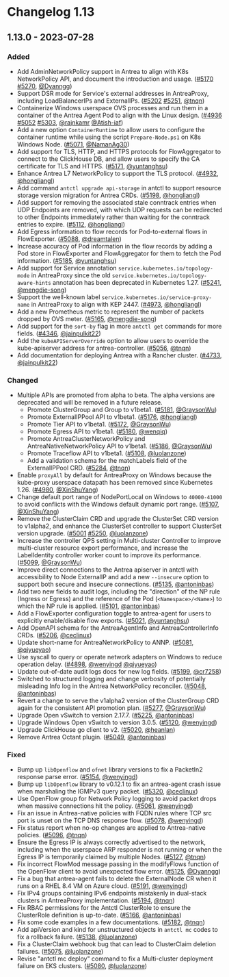 # Changelog 1.13

## 1.13.0 - 2023-07-28

### Added

- Add AdminNetworkPolicy support in Antrea to align with K8s NetworkPolicy API, and document the introduction and usage. ([#5170](https://github.com/antrea-io/antrea/pull/5170) [#5270](https://github.com/antrea-io/antrea/pull/5270), [@Dyanngg])
- Support DSR mode for Service's external addresses in AntreaProxy, including LoadBalancerIPs and ExternalIPs. ([#5202](https://github.com/antrea-io/antrea/pull/5202) [#5251](https://github.com/antrea-io/antrea/pull/5251), [@tnqn])
- Containerize Windows userspace OVS processes and run them in a container of the Antrea Agent Pod to align with the Linux design. ([#4936](https://github.com/antrea-io/antrea/pull/4936) [#5052](https://github.com/antrea-io/antrea/pull/5052) [#5303](https://github.com/antrea-io/antrea/pull/5303), [@rajnkamr] [@Atish-iaf])
- Add a new option `ContainerRuntime` to allow users to configure the container runtime while using the script `Prepare-Node.ps1` on K8s Windows Node. ([#5071](https://github.com/antrea-io/antrea/pull/5071), [@NamanAg30])
- Add support for TLS, HTTP, and HTTPS protocols for FlowAggregator to connect to the ClickHouse DB, and allow users to specify the CA certificate for TLS and HTTPS. ([#5171](https://github.com/antrea-io/antrea/pull/5171), [@yuntanghsu])
- Enhance Antrea L7 NetworkPolicy to support the TLS protocol. ([#4932](https://github.com/antrea-io/antrea/pull/4932), [@hongliangl])
- Add command `antctl upgrade api-storage` in antctl to support resource storage version migration for Antrea CRDs. ([#5198](https://github.com/antrea-io/antrea/pull/5198), [@hongliangl])
- Add support for removing the associated stale conntrack entries when UDP Endpoints are removed, with which UDP requests can be redirected to other Endpoints immediately rather than waiting for the conntrack entries to expire. ([#5112](https://github.com/antrea-io/antrea/pull/5112), [@hongliangl])
- Add Egress information to flow records for Pod-to-external flows in FlowExporter. ([#5088](https://github.com/antrea-io/antrea/pull/5088), [@dreamtalen])
- Increase accuracy of Pod information in the flow records by adding a Pod store in FlowExporter and FlowAggregator for them to fetch the Pod information. ([#5185](https://github.com/antrea-io/antrea/pull/5185), [@yuntanghsu])
- Add support for Service annotation `service.kubernetes.io/topology-mode` in AntreaProxy since the old `service.kubernetes.io/topology-aware-hints` annotation has been deprecated in Kubernetes 1.27. ([#5241](https://github.com/antrea-io/antrea/pull/5241), [@mengdie-song])
- Support the well-known label `service.kubernetes.io/service-proxy-name` in AntreaProxy to align with KEP 2447. ([#4973](https://github.com/antrea-io/antrea/pull/4973), [@hongliangl])
- Add a new Prometheus metric to represent the number of packets dropped by OVS meter. ([#5165](https://github.com/antrea-io/antrea/pull/5165), [@mengdie-song])
- Add support for the `sort-by` flag in more `antctl get` commands for more fields. ([#4346](https://github.com/antrea-io/antrea/pull/4346), [@jainpulkit22])
- Add the `kubeAPIServerOverride` option to allow users to override the kube-apiserver address for antrea-controller. ([#5056](https://github.com/antrea-io/antrea/pull/5056), [@tnqn])
- Add documentation for deploying Antrea with a Rancher cluster. ([#4733](https://github.com/antrea-io/antrea/pull/4733), [@jainpulkit22])

### Changed

- Multiple APIs are promoted from alpha to beta. The alpha versions are deprecated and will be removed in a future release.
  - Promote ClusterGroup and Group to v1beta1. ([#5181](https://github.com/antrea-io/antrea/pull/5181), [@GraysonWu])
  - Promote ExternalIPPool API to v1beta1. ([#5176](https://github.com/antrea-io/antrea/pull/5176), [@hongliangl])
  - Promote Tier API to v1beta1. ([#5172](https://github.com/antrea-io/antrea/pull/5172), [@GraysonWu])
  - Promote Egress API to v1beta1. ([#5180](https://github.com/antrea-io/antrea/pull/5180), [@wenqiq])
  - Promote AntreaClusterNetworkPolicy and AntreaNativeNetworkPolicy API to v1beta1. ([#5186](https://github.com/antrea-io/antrea/pull/5186), [@GraysonWu])
  - Promote Traceflow API to v1beta1. ([#5108](https://github.com/antrea-io/antrea/pull/5108), [@luolanzone])
  - Add a validation schema for the matchLabels field of the ExternalIPPool CRD. ([#5284](https://github.com/antrea-io/antrea/pull/5284), [@tnqn])
- Enable `proxyAll` by default for AntreaProxy on Windows because the kube-proxy userspace datapath has been removed since Kubernetes 1.26. ([#4980](https://github.com/antrea-io/antrea/pull/4980), [@XinShuYang])
- Change default port range of NodePortLocal on Windows to `40000-41000` to avoid conflicts with the Windows default dynamic port range. ([#5107](https://github.com/antrea-io/antrea/pull/5107), [@XinShuYang])
- Remove the ClusterClaim CRD and upgrade the ClusterSet CRD version to v1alpha2, and enhance the ClusterSet controller to support ClusterSet version upgrade. ([#5001](https://github.com/antrea-io/antrea/pull/5001) [#5250](https://github.com/antrea-io/antrea/pull/5250), [@luolanzone])
- Increase the controller QPS setting in Multi-cluster Controller to improve multi-cluster resource export performance, and increase the LabelIdentity controller worker count to improve its performance. ([#5099](https://github.com/antrea-io/antrea/pull/5099), [@GraysonWu])
- Improve direct connections to the Antrea apiserver in antctl with accessibility to Node ExternalIP and add a new `--insecure` option to support both secure and insecure connections. ([#5135](https://github.com/antrea-io/antrea/pull/5135), [@antoninbas])
- Add two new fields to audit logs, including the "direction" of the NP rule (Ingress or Egress) and the reference of the Pod (`<Namespace>/<Name>`) to which the NP rule is applied. ([#5101](https://github.com/antrea-io/antrea/pull/5101), [@antoninbas])
- Add a FlowExporter configuration toggle to antrea-agent for users to explicitly enable/disable flow exports. ([#5021](https://github.com/antrea-io/antrea/pull/5021), [@yuntanghsu])
- Add OpenAPI schema for the AntreaAgentInfo and AntreaControllerInfo CRDs. ([#5206](https://github.com/antrea-io/antrea/pull/5206), [@ceclinux])
- Update short-name for AntreaNetworkPolicy to ANNP. ([#5081](https://github.com/antrea-io/antrea/pull/5081), [@qiyueyao])
- Use syscall to query or operate network adapters on Windows to reduce operation delay. ([#4898](https://github.com/antrea-io/antrea/pull/4898), [@wenyingd] [@qiyueyao])
- Update out-of-date audit logs docs for new log fields. ([#5199](https://github.com/antrea-io/antrea/pull/5199), [@cr7258])
- Switched to structured logging and change verbosity of potentially misleading Info log in the Antrea NetworkPolicy reconciler. ([#5048](https://github.com/antrea-io/antrea/pull/5048), [@antoninbas])
- Revert a change to serve the v1alpha2 version of the ClusterGroup CRD again for the consistent API promotion plan. ([#5277](https://github.com/antrea-io/antrea/pull/5277), [@GraysonWu])
- Upgrade Open vSwitch to version 2.17.7. ([#5225](https://github.com/antrea-io/antrea/pull/5225), [@antoninbas])
- Upgrade Windows Open vSwitch to version 3.0.5. ([#5120](https://github.com/antrea-io/antrea/pull/5120), [@wenyingd])
- Upgrade ClickHouse go client to v2. ([#5020](https://github.com/antrea-io/antrea/pull/5020), [@heanlan])
- Remove Antrea Octant plugin. ([#5049](https://github.com/antrea-io/antrea/pull/5049), [@antoninbas])

### Fixed

- Bump up `libOpenflow` and `ofnet` library versions to fix a PacketIn2 response parse error. ([#5154](https://github.com/antrea-io/antrea/pull/5154), [@wenyingd])
- Bump up `libOpenflow` library to v0.12.1 to fix an antrea-agent crash issue when marshaling the IGMPv3 query packet. ([#5320](https://github.com/antrea-io/antrea/pull/5320), [@ceclinux])
- Use OpenFlow group for Network Policy logging to avoid packet drops when massive connections hit the policy. ([#5061](https://github.com/antrea-io/antrea/pull/5061), [@wenyingd])
- Fix an issue in Antrea-native policies with FQDN rules where TCP src port is unset on the TCP DNS response flow. ([#5078](https://github.com/antrea-io/antrea/pull/5078), [@wenyingd])
- Fix status report when no-op changes are applied to Antrea-native policies. ([#5096](https://github.com/antrea-io/antrea/pull/5096), [@tnqn])
- Ensure the Egress IP is always correctly advertised to the network, including when the userspace ARP responder is not running or when the Egress IP is temporarily claimed by multiple Nodes. ([#5127](https://github.com/antrea-io/antrea/pull/5127), [@tnqn])
- Fix incorrect FlowMod message passing in the modifyFlows function of the OpenFlow client to avoid unexpected flow error. ([#5125](https://github.com/antrea-io/antrea/pull/5125), [@Dyanngg])
- Fix a bug that antrea-agent fails to delete the ExternalNode CR when it runs on a RHEL 8.4 VM on Azure cloud. ([#5191](https://github.com/antrea-io/antrea/pull/5191), [@wenyingd])
- Fix IPv4 groups containing IPv6 endpoints mistakenly in dual-stack clusters in AntreaProxy implementation. ([#5194](https://github.com/antrea-io/antrea/pull/5194), [@tnqn])
- Fix RBAC permissions for the Antctl ClusterRole to ensure the ClusterRole definition is up-to-date. ([#5166](https://github.com/antrea-io/antrea/pull/5166), [@antoninbas])
- Fix some code examples in a few documentations. ([#5182](https://github.com/antrea-io/antrea/pull/5182), [@tnqn])
- Add apiVersion and kind for unstructured objects in `antctl mc` codes to fix a rollback failure. ([#5138](https://github.com/antrea-io/antrea/pull/5138), [@luolanzone])
- Fix a ClusterClaim webhook bug that can lead to ClusterClaim deletion failures. ([#5075](https://github.com/antrea-io/antrea/pull/5075), [@luolanzone])
- Revise "antctl mc deploy" command to fix a Multi-cluster deployment failure on EKS clusters. ([#5080](https://github.com/antrea-io/antrea/pull/5080), [@luolanzone])

[@Atish-iaf]: https://github.com/Atish-iaf
[@cr7258]: https://github.com/cr7258
[@Dyanngg]: https://github.com/Dyanngg
[@GraysonWu]: https://github.com/GraysonWu
[@NamanAg30]: https://github.com/NamanAg30
[@XinShuYang]: https://github.com/XinShuYang
[@antoninbas]: https://github.com/antoninbas
[@ceclinux]: https://github.com/ceclinux
[@dreamtalen]: https://github.com/dreamtalen
[@heanlan]: https://github.com/heanlan
[@hongliangl]: https://github.com/hongliangl
[@jainpulkit22]: https://github.com/jainpulkit22
[@luolanzone]: https://github.com/luolanzone
[@mengdie-song]: https://github.com/mengdie-song
[@qiyueyao]: https://github.com/qiyueyao
[@rajnkamr]: https://github.com/rajnkamr
[@tnqn]: https://github.com/tnqn
[@wenqiq]: https://github.com/wenqiq
[@wenyingd]: https://github.com/wenyingd
[@yuntanghsu]: https://github.com/yuntanghsu